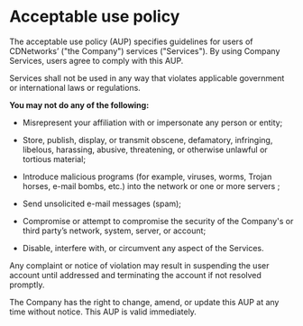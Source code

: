 # Acceptable use policy

The acceptable use policy (AUP) specifies guidelines for users of CDNetworks’ ("the Company") services ("Services"). By using Company Services, users agree to comply with this AUP.

Services shall not be used in any way that violates applicable government or international laws or regulations.

**You may not do any of the following:**


*   Misrepresent your affiliation with or impersonate any person or entity;

*   Store, publish, display, or transmit obscene, defamatory, infringing, libelous, harassing, abusive, threatening, or otherwise unlawful or tortious material;

*   Introduce malicious programs (for example, viruses, worms, Trojan horses, e-mail bombs, etc.) into the network or one or more servers ;

*   Send unsolicited e-mail messages (spam);

*   Compromise or attempt to compromise the security of the Company's or third party’s network, system, server, or account;

*   Disable, interfere with, or circumvent any aspect of the Services.

Any complaint or notice of violation may result in suspending the user account until addressed and terminating the account if not resolved promptly.

The Company has the right to change, amend, or update this AUP at any time without notice. This AUP is valid immediately.  

